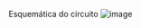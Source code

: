Esquemática do circuito
![image](https://github.com/user-attachments/assets/4921ecea-22f8-4678-ab55-c594c4ce0585)
